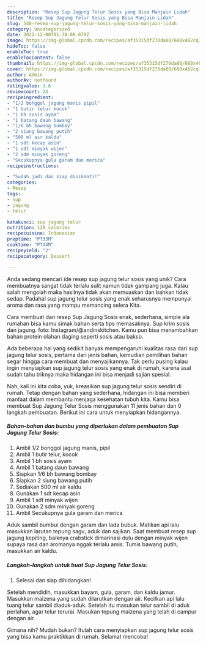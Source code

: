 ```yaml
---
description: "Resep Sup Jagung Telur Sosis yang Bisa Manjain Lidah"
title: "Resep Sup Jagung Telur Sosis yang Bisa Manjain Lidah"
slug: 548-resep-sup-jagung-telur-sosis-yang-bisa-manjain-lidah
category: Uncategorized
date: 2022-12-08T01:38:08.679Z
image: https://img-global.cpcdn.com/recipes/af35315df270da80/680x482cq70/sup-jagung-telur-sosis-foto-resep-utama.jpg
hideToc: false
enableToc: true
enableTocContent: false
thumbnail: https://img-global.cpcdn.com/recipes/af35315df270da80/680x482cq70/sup-jagung-telur-sosis-foto-resep-utama.jpg
cover: https://img-global.cpcdn.com/recipes/af35315df270da80/680x482cq70/sup-jagung-telur-sosis-foto-resep-utama.jpg
author: Admin
authorAv: notfound
ratingvalue: 3.6
reviewcount: 24
recipeingredient:
- "1/2 bonggol jagung manis pipil"
- "1 butir telur kocok"
- "1 bh sosis ayam"
- "1 batang daun bawang"
- "1/6 bh bawang bombay"
- "2 siung bawang putih"
- "500 ml air kaldu"
- "1 sdt kecap asin"
- "1 sdt minyak wijen"
- "2 sdm minyak goreng"
- "Secukupnya gula garam dan merica"
recipeinstructions:

- "Sudah jadi dan siap dinikmati!"
categories:
- Resep
tags:
- sup
- jagung
- telur

katakunci: sup jagung telur 
nutrition: 128 calories
recipecuisine: Indonesian
preptime: "PT33M"
cooktime: "PT44M"
recipeyield: "2"
recipecategory: Dessert

---
```





Anda sedang mencari ide resep sup jagung telur sosis yang unik? Cara membuatnya sangat tidak terlalu sulit namun tidak gampang juga. Kalau salah mengolah maka hasilnya tidak akan memuaskan dan bahkan tidak sedap. Padahal sup jagung telur sosis yang enak seharusnya mempunyai aroma dan rasa yang mampu memancing selera Kita.





Cara membuat dan resep Sup Jagung Sosis enak, sederhana, simple ala rumahan bisa kamu simak bahan serta tips memasaknya. Sup krim sosis dan jagung. foto: Instagram/@andinskitchen. Kamu pun bisa menambahkan bahan protein olahan daging seperti sosis atau bakso.

Ada beberapa hal yang sedikit banyak mempengaruhi kualitas rasa dari sup jagung telur sosis, pertama dari jenis bahan, kemudian pemilihan bahan segar hingga cara membuat dan menyajikannya. Tak perlu pusing kalau ingin menyiapkan sup jagung telur sosis yang enak di rumah, karena asal sudah tahu triknya maka hidangan ini bisa menjadi sajian spesial.






Nah, kali ini kita coba, yuk, kreasikan sup jagung telur sosis sendiri di rumah. Tetap dengan bahan yang sederhana, hidangan ini bisa memberi manfaat dalam membantu menjaga kesehatan tubuh kita. Kamu bisa membuat Sup Jagung Telur Sosis menggunakan 11 jenis bahan dan 0 langkah pembuatan. Berikut ini cara untuk menyiapkan hidangannya.

<!--inarticleads1-->

##### Bahan-bahan dan bumbu yang diperlukan dalam pembuatan Sup Jagung Telur Sosis:

1. Ambil 1/2 bonggol jagung manis, pipil
1. Ambil 1 butir telur, kocok
1. Ambil 1 bh sosis ayam
1. Ambil 1 batang daun bawang
1. Siapkan 1/6 bh bawang bombay
1. Siapkan 2 siung bawang putih
1. Sediakan 500 ml air kaldu
1. Gunakan 1 sdt kecap asin
1. Ambil 1 sdt minyak wijen
1. Gunakan 2 sdm minyak goreng
1. Ambil Secukupnya gula garam dan merica


Aduk sambil bumbui dengan garam dan lada bubuk. Matikan api lalu masukkan larutan tepung sagu, aduk dan sajikan. Saat membuat resep sup jagung kepiting, baiknya crabstick dimarinasi dulu dengan minyak wijen supaya rasa dan aromanya nggak terlalu amis. Tumis bawang putih, masukkan air kaldu. 

<!--inarticleads2-->

##### Langkah-langkah untuk buat Sup Jagung Telur Sosis:


1. Selesai dan siap dihidangkan!

Setelah mendidih, masukkan bayam, gula, garam, dan kaldu jamur. Masukkan maizena yang sudah dilarutkan dengan air. Kecilkan api lalu tuang telur sambil diaduk-aduk. Setelah itu masukan telur sambil di aduk perlahan, agar telur terurai. Masukan tepung maizena yang telah di campur dengan air. 

Gimana nih? Mudah bukan? Itulah cara menyiapkan sup jagung telur sosis yang bisa kamu praktikkan di rumah. Selamat mencoba!
